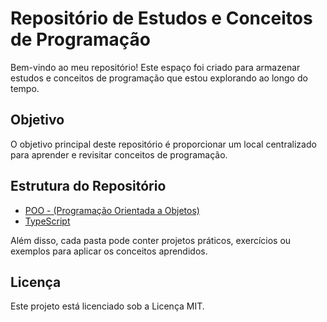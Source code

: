 # Repositório de Estudos e Conceitos de Programação

Bem-vindo ao meu repositório! Este espaço foi criado para armazenar estudos e conceitos de programação que estou explorando ao longo do tempo.

## Objetivo

O objetivo principal deste repositório é proporcionar um local centralizado para aprender e revisitar conceitos de programação.

## Estrutura do Repositório

- [POO - (Programação Orientada a Objetos)](./POO/java.md)
- [TypeScript](/TypeScript/typescript.md)

Além disso, cada pasta pode conter projetos práticos, exercícios ou exemplos para aplicar os conceitos aprendidos.

## Licença

Este projeto está licenciado sob a Licença MIT.